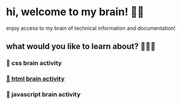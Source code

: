 # hi, welcome to my brain! 👋🏻
enjoy access to my brain of technical information and documentation!
## what would you like to learn about? 🙋🏻‍♀️
### 🧠 css brain activity
### [🧠 html brain activity](https://github.com/thehollyschwartz/thebrain/blob/main/pages/html.md)
### 🧠 javascript brain activity


